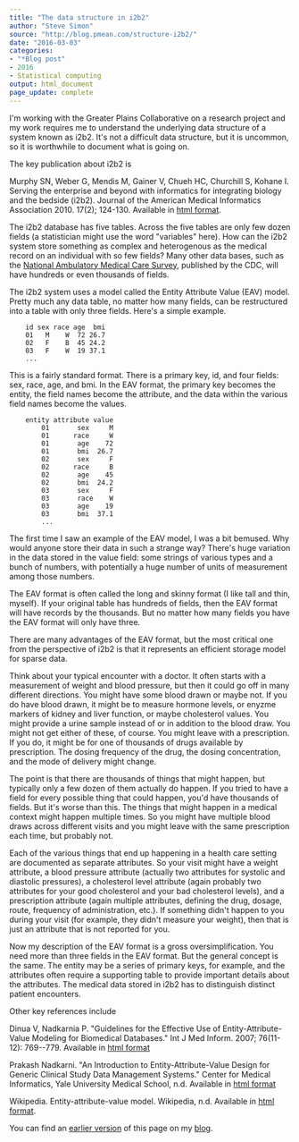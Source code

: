 ```yaml
---
title: "The data structure in i2b2"
author: "Steve Simon"
source: "http://blog.pmean.com/structure-i2b2/"
date: "2016-03-03"
categories:
- "*Blog post"
- 2016
- Statistical computing
output: html_document
page_update: complete
---
```


I'm working with the Greater Plains Collaborative on a research project and my work requires me to understand the underlying data structure of a system known as i2b2. It's not a difficult data structure, but it is uncommon, so it is worthwhile to document what is going on.

<!---More--->

The key publication about i2b2 is

Murphy SN, Weber G, Mendis M, Gainer V, Chueh HC, Churchill S, Kohane I. Serving the enterprise and beyond with informatics for integrating biology and the bedside (i2b2). Journal of the American Medical Informatics Association 2010. 17(2); 124-130. Available in [html format][mur1].

[mur1]: https://jamia.oxfordjournals.org/content/17/2/124.full

The i2b2 database has five tables. Across the five tables are only few dozen fields (a statistician might use the word "variables" here). How can the i2b2 system store something as complex and heterogenous as the medical record on an individual with so few fields? Many other data bases, such as the [National Ambulatory Medical Care Survey][cdc1], published by the CDC, will have hundreds or even thousands of fields.

[cdc1]: http://www.cdc.gov/nchs/ahcd.htm

The i2b2 system uses a model called the Entity Attribute Value (EAV) model. Pretty much any data table, no matter how many fields, can be restructured into a table with only three fields. Here's a simple example.

```
    id sex race age  bmi
    01   M    W  72 26.7
    02   F    B  45 24.2
    03   F    W  19 37.1
    ...
```

This is a fairly standard format. There is a primary key, id, and four fields: sex, race, age, and bmi. In the EAV format, the primary key becomes the entity, the field names become the attribute, and the data within the various field names become the values.

```
    entity attribute value
        01       sex     M
        01      race     W
        01       age    72  
        01       bmi  26.7
        02       sex     F
        02      race     B
        02       age    45
        02       bmi  24.2
        03       sex     F
        03       race    W
        03       age    19
        03       bmi  37.1
        ...
```

The first time I saw an example of the EAV model, I was a bit bemused. Why would anyone store their data in such a strange way? There's huge variation in the data stored in the value field: some strings of various types and a bunch of numbers, with potentially a huge number of units of measurement among those numbers.

The EAV format is often called the long and skinny format (I like tall and thin, myself). If your original table has hundreds of fields, then the EAV format will have records by the thousands. But no matter how many fields you have the EAV format will only have three. 

There are many advantages of the EAV format, but the most critical one from the perspective of i2b2 is that it represents an efficient storage model for sparse data.

Think about your typical encounter with a doctor. It often starts with a measurement of weight and blood pressure, but then it could go off in many different directions. You might have some blood drawn or maybe not. If you do have blood drawn, it might be to measure hormone levels, or enyzme markers of kidney and liver function, or maybe cholesterol values. You might provide a urine sample instead of or in addition to the blood draw. You might not get either of these, of course. You might leave with a prescription. If you do, it might be for one of thousands of drugs available by prescription. The dosing frequency of the drug, the dosing concentration, and the mode of delivery might change.

The point is that there are thousands of things that might happen, but typically only a few dozen of them actually do happen. If you tried to have a field for every possible thing that could happen, you'd have thousands of fields. But it's worse than this. The things that might happen in a medical context might happen multiple times. So you might have multiple blood draws across different visits and you might leave with the same prescription each time, but probably not.

Each of the various things that end up happening in a health care setting are documented as separate attributes. So your visit might have a weight attribute, a blood pressure attribute (actually two attributes for systolic and diastolic pressures), a cholesterol level attribute (again probably two attributes for your good cholesterol and your bad cholesterol levels), and a prescription attribute (again multiple attributes, defining the drug, dosage, route, frequency of administration, etc.). If something didn't happen to you during your visit (for example, they didn't measure your weight), then that is just an attribute that is not reported for you.

Now my description of the EAV format is a gross oversimplification. You need more than three fields in the EAV format. But the general concept is the same. The entity may be a series of primary keys, for example, and the attributes often require a supporting table to provide important details about the attributes. The medical data stored in i2b2 has to distinguish distinct patient encounters.

Other key references include

Dinua V, Nadkarnia P. "Guidelines for the Effective Use of Entity-Attribute-Value Modeling for Biomedical Databases." Int J Med Inform. 2007; 76(11-12): 769--779. Available in [html format][din1]

[din1]: http://www.ncbi.nlm.nih.gov/pmc/articles/PMC2110957/

Prakash Nadkarni. "An Introduction to Entity-Attribute-Value Design for Generic Clinical Study Data Management Systems." Center for Medical Informatics, Yale University Medical School, n.d. Available in [html format][nad1]

[nad1]: http://ycmi.med.yale.edu/nadkarni/Introduction%20to%20EAV%20systems.htm

Wikipedia. Entity-attribute-value model. Wikipedia, n.d. Available in [html format][wik1].

[wik1]: https://en.wikipedia.org/wiki/Entity%E2%80%93attribute%E2%80%93value\_model

You can find an [earlier version][sim1] of this page on my [blog][sim2].

[sim1]: http://blog.pmean.com/structure-i2b2/
[sim2]: http://blog.pmean.com
